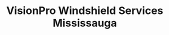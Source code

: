 ---
title: "VisionPro Windshield Services Mississauga"
url: /mississauga/visionpro-windshield-services-mississauga/
shop: car repair
---